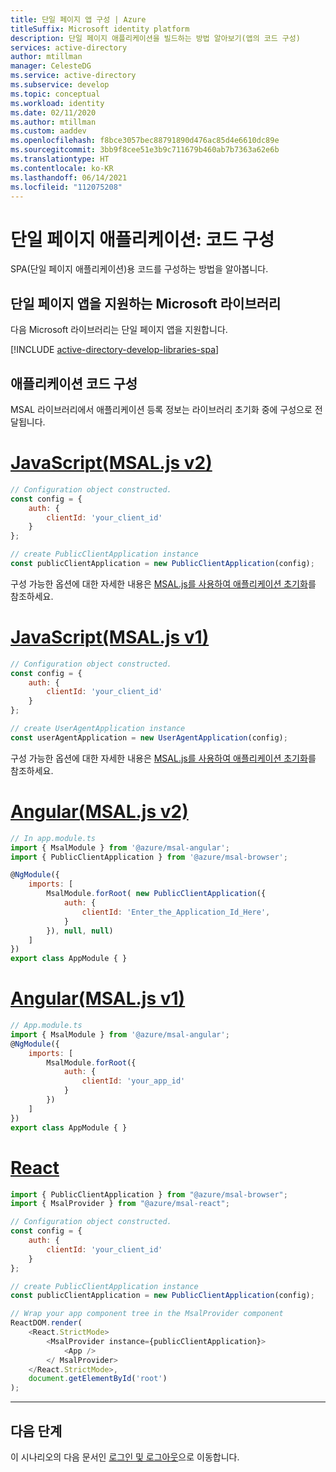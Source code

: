 ```yaml
---
title: 단일 페이지 앱 구성 | Azure
titleSuffix: Microsoft identity platform
description: 단일 페이지 애플리케이션을 빌드하는 방법 알아보기(앱의 코드 구성)
services: active-directory
author: mtillman
manager: CelesteDG
ms.service: active-directory
ms.subservice: develop
ms.topic: conceptual
ms.workload: identity
ms.date: 02/11/2020
ms.author: mtillman
ms.custom: aaddev
ms.openlocfilehash: f8bce3057bec88791890d476ac85d4e6610dc89e
ms.sourcegitcommit: 3bb9f8cee51e3b9c711679b460ab7b7363a62e6b
ms.translationtype: HT
ms.contentlocale: ko-KR
ms.lasthandoff: 06/14/2021
ms.locfileid: "112075208"
---
```

# <a name="single-page-application-code-configuration"></a>단일 페이지 애플리케이션: 코드 구성

SPA(단일 페이지 애플리케이션)용 코드를 구성하는 방법을 알아봅니다.

## <a name="microsoft-libraries-supporting-single-page-apps"></a>단일 페이지 앱을 지원하는 Microsoft 라이브러리 

다음 Microsoft 라이브러리는 단일 페이지 앱을 지원합니다.

[!INCLUDE [active-directory-develop-libraries-spa](../../../includes/active-directory-develop-libraries-spa.md)]

## <a name="application-code-configuration"></a>애플리케이션 코드 구성

MSAL 라이브러리에서 애플리케이션 등록 정보는 라이브러리 초기화 중에 구성으로 전달됩니다.

# <a name="javascript-msaljs-v2"></a>[JavaScript(MSAL.js v2)](#tab/javascript2)

```javascript
// Configuration object constructed.
const config = {
    auth: {
        clientId: 'your_client_id'
    }
};

// create PublicClientApplication instance
const publicClientApplication = new PublicClientApplication(config);
```

구성 가능한 옵션에 대한 자세한 내용은 [MSAL.js를 사용하여 애플리케이션 초기화](msal-js-initializing-client-applications.md)를 참조하세요.

# <a name="javascript-msaljs-v1"></a>[JavaScript(MSAL.js v1)](#tab/javascript1)

```javascript
// Configuration object constructed.
const config = {
    auth: {
        clientId: 'your_client_id'
    }
};

// create UserAgentApplication instance
const userAgentApplication = new UserAgentApplication(config);
```

구성 가능한 옵션에 대한 자세한 내용은 [MSAL.js를 사용하여 애플리케이션 초기화](msal-js-initializing-client-applications.md)를 참조하세요.

# <a name="angular-msaljs-v2"></a>[Angular(MSAL.js v2)](#tab/angular2)

```javascript
// In app.module.ts
import { MsalModule } from '@azure/msal-angular';
import { PublicClientApplication } from '@azure/msal-browser';

@NgModule({
    imports: [
        MsalModule.forRoot( new PublicClientApplication({
            auth: {
                clientId: 'Enter_the_Application_Id_Here',
            }
        }), null, null)
    ]
})
export class AppModule { }
```

# <a name="angular-msaljs-v1"></a>[Angular(MSAL.js v1)](#tab/angular1)

```javascript
// App.module.ts
import { MsalModule } from '@azure/msal-angular';
@NgModule({
    imports: [
        MsalModule.forRoot({
            auth: {
                clientId: 'your_app_id'
            }
        })
    ]
})
export class AppModule { }
```

# <a name="react"></a>[React](#tab/react)

```javascript
import { PublicClientApplication } from "@azure/msal-browser";
import { MsalProvider } from "@azure/msal-react";

// Configuration object constructed.
const config = {
    auth: {
        clientId: 'your_client_id'
    }
};

// create PublicClientApplication instance
const publicClientApplication = new PublicClientApplication(config);

// Wrap your app component tree in the MsalProvider component
ReactDOM.render(
    <React.StrictMode>
        <MsalProvider instance={publicClientApplication}>
            <App />
        </ MsalProvider>
    </React.StrictMode>,
    document.getElementById('root')
);
```

---

## <a name="next-steps"></a>다음 단계

이 시나리오의 다음 문서인 [로그인 및 로그아웃](scenario-spa-sign-in.md)으로 이동합니다.

